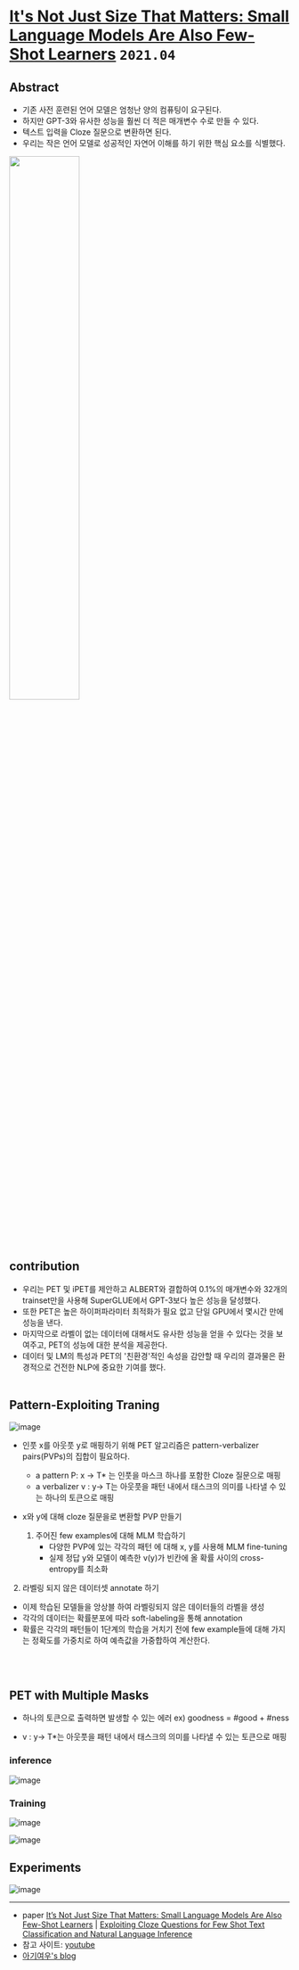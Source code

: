 # [It's Not Just Size That Matters: Small Language Models Are Also Few-Shot Learners](https://arxiv.org/abs/2009.07118) `2021.04`

## Abstract
- 기존 사전 훈련된 언어 모델은 엄청난 양의 컴퓨팅이 요구된다.
- 하지만 GPT-3와 유사한 성능을 훨씬 더 적은 매개변수 수로 만들 수 있다.
- 텍스트 입력을 Cloze 질문으로 변환하면 된다.
- 우리는 작은 언어 모델로 성공적인 자연어 이해를 하기 위한 핵심 요소를 식별했다.
<img src='https://user-images.githubusercontent.com/41243762/150129411-d91d2b65-e070-434e-abaa-3f01d73de944.png' width='50%'>


## contribution
- 우리는 PET 및 iPET를 제안하고 ALBERT와 결합하여 0.1%의 매개변수와 32개의 trainset만을 사용해 SuperGLUE에서 GPT-3보다 높은 성능을 달성했다.
-  또한 PET은 높은 하이퍼파라미터 최적화가 필요 없고 단일 GPU에서 몇시간 만에 성능을 낸다.
- 마지막으로 라벨이 없는 데이터에 대해서도 유사한 성능을 얻을 수 있다는 것을 보여주고, PET의 성능에 대한 분석을 제공한다.
- 데이터 및 LM의 특성과 PET의 '친환경'적인 속성을 감안할 때 우리의 결과물은 환경적으로 건전한 NLP에 중요한 기여를 했다.
<br><br>

## Pattern-Exploiting Traning
![image](https://user-images.githubusercontent.com/41243762/150135390-fde104b0-7f71-4575-8d04-204d31fb877f.png)

- 인풋 x를 아웃풋 y로 매핑하기 위해 PET 알고리즘은 pattern-verbalizer pairs(PVPs)의 집합이 필요하다.
   * a pattern P: x → T* 는 인풋을 마스크 하나를 포함한 Cloze 질문으로 매핑
   * a verbalizer v : y→ T는 아웃풋을 패턴 내에서 태스크의 의미를 나타낼 수 있는 하나의 토큰으로 매핑

- x와 y에 대해 cloze 질문을로 변환할 PVP 만들기
   1. 주어진 few examples에 대해 MLM 학습하기
      - 다양한 PVP에 있는 각각의 패턴 에 대해 x, y를 사용해 MLM fine-tuning 
      - 실제 정답 y와 모델이 예측한 v(y)가 빈칸에 올 확률 사이의 cross-entropy를 최소화

2. 라벨링 되지 않은 데이터셋 annotate 하기
  - 이제 학습된 모델들을 앙상블 하여 라벨링되지 않은 데이터들의 라벨을 생성
  - 각각의 데이터는 확률분포에 따라 soft-labeling을 통해 annotation
  - 확률은 각각의 패턴들이 1단계의 학습을 거치기 전에 few example들에 대해 가지는 정확도를 가중치로 하여 예측값을 가중합하여 계산한다. 

<br><br>

## PET with Multiple Masks
- 하나의 토큰으로 출력하면 발생할 수 있는 에러 ex) goodness = #good + #ness

- v : y→ T*는 아웃풋을 패턴 내에서 태스크의 의미를 나타낼 수 있는 토큰으로 매핑

 ### inference
![image](https://user-images.githubusercontent.com/41243762/150140247-c423efb8-d6f1-47d3-ad39-cc9adc645b89.png)


### Training
![image](https://user-images.githubusercontent.com/41243762/150140303-64133f84-ed53-4eb7-a397-bf4f72bde36d.png)

![image](https://user-images.githubusercontent.com/41243762/150140326-bde77ad0-05b5-4109-88de-e353053ef4fe.png)


## Experiments
![image](https://user-images.githubusercontent.com/41243762/150140881-e75d48fb-fc43-4a4a-93c9-9a11fc0d0e27.png)


---
- paper [It’s Not Just Size That Matters: Small Language Models Are Also Few-Shot Learners](https://arxiv.org/pdf/2009.07118.pdf) | [Exploiting Cloze Questions for Few Shot Text Classification and Natural Language Inference](https://arxiv.org/pdf/2001.07676.pdf)
- 참고 사이트: [youtube](https://www.youtube.com/watch?v=q5FGZBqK-vc&t=859s) 
- [아기여우's blog](https://littlefoxdiary.tistory.com/62)
